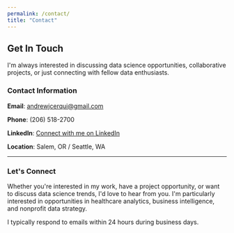 ```yaml
---
permalink: /contact/
title: "Contact"
---
```


## Get In Touch

I'm always interested in discussing data science opportunities, collaborative projects, or just connecting with fellow data enthusiasts.

### Contact Information

**Email**: [andrewjcerqui@gmail.com](mailto:andrewjcerqui@gmail.com)

**Phone**: (206) 518-2700

**LinkedIn**: [Connect with me on LinkedIn](https://www.linkedin.com/in/andrew-cerqui-3a4b5c)

**Location**: Salem, OR / Seattle, WA

---

### Let's Connect

Whether you're interested in my work, have a project opportunity, or want to discuss data science trends, I'd love to hear from you. I'm particularly interested in opportunities in healthcare analytics, business intelligence, and nonprofit data strategy.

I typically respond to emails within 24 hours during business days.
